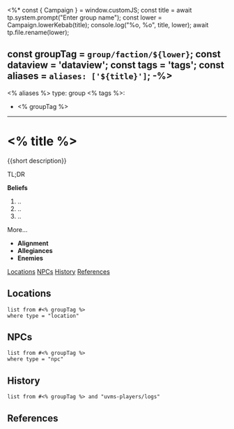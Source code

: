 <%* const { Campaign } = window.customJS;
const title = await tp.system.prompt("Enter group name");
const lower = Campaign.lowerKebab(title);
console.log("%o, %o", title, lower);
await tp.file.rename(lower);

const groupTag = `group/faction/${lower}`;
const dataview = 'dataview';
const tags = 'tags';
const aliases = `aliases: ['${title}']`;
-%>
---
<% aliases %>
type: group
<% tags %>: 
- <% groupTag %>
---
# <% title %>
<span class="subhead">{{short description}}</span>

TL;DR 

**Beliefs**

1. ..
2. ..
3. ..

More...

- **Alignment** 
- **Allegiances** 
- **Enemies** 


<span class="nav">[Locations](#Locations) [NPCs](#NPCs) [History](#History) [References](#References)</span>

## Locations

```<% dataview %>
list from #<% groupTag %>
where type = "location"
```

## NPCs

```<% dataview %>
list from #<% groupTag %>
where type = "npc"
```

## History

```<% dataview %>
list from #<% groupTag %> and "uvms-players/logs"
```

## References

